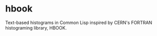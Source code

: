 # hbook

Text-based histograms in Common Lisp inspired by CERN's FORTRAN histograming library, HBOOK.
